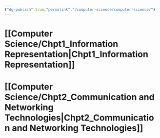 ```yaml
---
{"dg-publish":true,"permalink":"/computer-science/computer-science/"}
---
```



# [[Computer Science/Chpt1_Information Representation\|Chpt1_Information Representation]]

# [[Computer Science/Chpt2_Communication and Networking Technologies\|Chpt2_Communication and Networking Technologies]]

